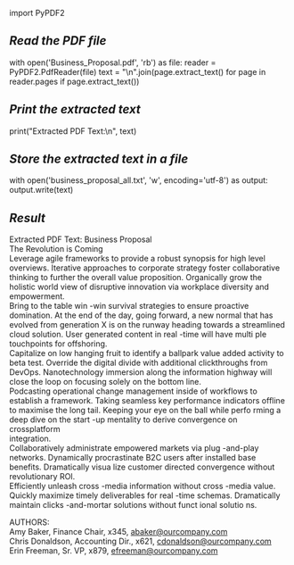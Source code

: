 import PyPDF2

## _Read the PDF file_

with open('Business_Proposal.pdf', 'rb') as file:
reader = PyPDF2.PdfReader(file)
text = "\n".join(page.extract_text() for page in reader.pages if page.extract_text())

## _Print the extracted text_

print("Extracted PDF Text:\n", text)

## _Store the extracted text in a file_

with open('business_proposal_all.txt', 'w', encoding='utf-8') as output:
output.write(text)

## _Result_

Extracted PDF Text:
Business Proposal  
The Revolution is Coming  
Leverage agile frameworks to provide a robust synopsis for high level  
overviews. Iterative approaches to corporate strategy foster collaborative  
thinking to further the overall value proposition. Organically grow the  
holistic world view of disruptive innovation via workplace diversity and  
empowerment.  
Bring to the table win -win survival strategies to ensure proactive  
domination. At the end of the day, going forward, a new normal that has  
evolved from generation X is on the runway heading towards a streamlined  
cloud solution. User generated content in real -time will have multi ple
touchpoints for offshoring.  
Capitalize on low hanging fruit to identify a ballpark value added activity to  
beta test. Override the digital divide with additional clickthroughs from  
DevOps. Nanotechnology immersion along the information highway will  
close the loop on focusing solely on the bottom line.  
Podcasting operational change management inside of workflows to  
establish a framework. Taking seamless key performance indicators offline  
to maximise the long tail. Keeping your eye on the ball while perfo rming a  
deep dive on the start -up mentality to derive convergence on crossplatform  
integration.  
Collaboratively administrate empowered markets via plug -and-play
networks. Dynamically procrastinate B2C users after installed base  
benefits. Dramatically visua lize customer directed convergence without  
revolutionary ROI.  
Efficiently unleash cross -media information without cross -media value.  
Quickly maximize timely deliverables for real -time schemas. Dramatically  
maintain clicks -and-mortar solutions without funct ional solutio ns.

AUTHORS:  
Amy Baker, Finance Chair, x345, abaker@ourcompany.com  
Chris Donaldson, Accounting Dir., x621, cdonaldson@ourcompany.com  
Erin Freeman, Sr. VP, x879, efreeman@ourcompany.com
